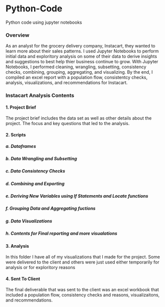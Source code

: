 # Python-Code
Python code using jupyter notebooks

### Overview

As an analyst for the grocery delivery company, Instacart, they wanted to learn more about their sales patterns. 
I used Jupyter Notebooks to perform initial data and exploritory analysis on some of their data to derive insights and suggestions
to best help thier business continue to grow. With Jupyter Notebooks, I performed cleaning, wrangling, subsetting, consistency checks,
combining, grouping, aggregating, and visualizing. By the end, I compiled an excel report with a population flow, consistentcy checks,
analysis, visualizations, and recommendations for Instacart. 

### Instacart Analysis Contents

#### 1. Project Brief
  The project brief includes the data set as well as other details about the project. The focus and key questions that led to the analysis.

#### 2. Scripts
  ##### a. Dataframes
  ##### b. Data Wrangling and Subsetting
  ##### c. Data Consistency Checks
  ##### d. Combining and Exporting
  ##### e. Deriving New Variables using If Statements and Locate functions
  ##### f. Grouping Data and Aggregating fuctions
  ##### g. Data Visualizations
  ##### h. Contents for Final reporting and more visualations

#### 3. Analysis
  In this folder I have all of my visualizations that I made for the project. Some were delivered to the client and others were just used either temporarily for analysis or for exploritory reasons

 #### 4. Sent To Client
  The final deliverable that was sent to the client was an excel workbook that included a population flow, consistency checks and reasons, visualizaitons, and recommendations. 
